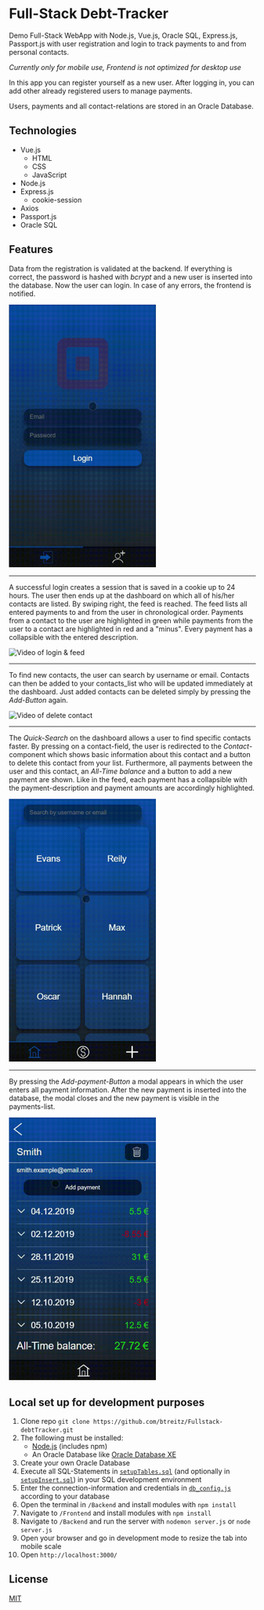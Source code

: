# Full-Stack Debt-Tracker
Demo Full-Stack WebApp with Node.js, Vue.js, Oracle SQL, Express.js, Passport.js with user registration and login to track payments to and from personal contacts.

_Currently only for mobile use, Frontend is not optimized for desktop use_

In this app you can register yourself as a new user. After logging in, you can add other already registered users to manage payments.

Users, payments and all contact-relations are stored in an Oracle Database.

## Technologies
* Vue.js
  * HTML
  * CSS
  * JavaScript
* Node.js
* Express.js
  * cookie-session
* Axios
* Passport.js
* Oracle SQL

## Features
Data from the registration is validated at the backend.
If everything is correct, the password is hashed with *bcrypt* and a new user is inserted into the database. Now the user can login.
In case of any errors, the frontend is notified.

<img src="/Frontend/src/assets/registration-cropped.gif" alt="Video of Registration" width="300"/>

***

A successful login creates a session that is saved in a cookie up to 24 hours.
The user then ends up at the dashboard on which all of his/her contacts are listed.
By swiping right, the feed is reached. The feed lists all entered payments to and from the user in chronological order.
Payments from a contact to the user are highlighted in green while payments from the user to a contact are highlighted in red and a "minus".
Every payment has a collapsible with the entered description.

<img src="/Frontend/src/assets/login & feed-cropped.gif" alt="Video of login & feed" width="300"/>

***

To find new contacts, the user can search by username or email. Contacts can then be added to your contacts_list who will be updated immediately at the dashboard. Just added contacts can be deleted simply by pressing the *Add-Button* again.

<img src="/Frontend/src/assets/Add & Delete-contact-cropped.gif" alt="Video of delete contact" width="300"/>

***

The *Quick-Search* on the dashboard allows a user to find specific contacts faster. By pressing on a contact-field, the user is redirected to the *Contact*-component which shows basic information about this contact and a button to delete this contact from your list. Furthermore, all payments between the user and this contact, an *All-Time balance* and a button to add a new payment are shown. Like in the feed, each payment has a collapsible with the payment-description and payment amounts are accordingly highlighted.

<img src="/Frontend/src/assets/Contact-information-cropped.gif" alt="Video of contact information" width="300"/>

***

By pressing the *Add-payment-Button* a modal appears in which the user enters all payment information. 
After the new payment is inserted into the database, the modal closes and the new payment is visible in the payments-list.

<img src="/Frontend/src/assets/Add-payment-cropped.gif" alt="Video of add payment" width="300"/>

## Local set up for development purposes
1. Clone repo `git clone https://github.com/btreitz/Fullstack-debtTracker.git`
2. The following must be installed:
    * [Node.js](https://nodejs.org/en/) (includes npm)
    * An Oracle Database like [Oracle Database XE](https://www.oracle.com/database/technologies/appdev/xe.html)
3. Create your own Oracle Database
4. Execute all SQL-Statements in [`setupTables.sql`](https://github.com/btreitz/Fullstack-debtTracker/blob/master/Backend/oracleSetup/setupTables) (and optionally in [`setupInsert.sql`](https://github.com/btreitz/Fullstack-debtTracker/blob/master/Backend/oracleSetup/setupTables)) in your SQL development environment
5. Enter the connection-information and credentials in [`db_config.js`](https://github.com/btreitz/Fullstack-debtTracker/blob/master/Backend/config/db_config.js) according to your database
6. Open the terminal in `/Backend` and install modules with `npm install`
7. Navigate to `/Frontend` and install modules with `npm install`
8. Navigate to `/Backend` and run the server with `nodemon server.js` or `node server.js`
9. Open your browser and go in development mode to resize the tab into mobile scale
10. Open `http://localhost:3000/`


## License
[MIT](https://choosealicense.com/licenses/mit/)
